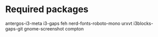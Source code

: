 # Required packages
antergos-i3-meta
i3-gaps
feh
nerd-fonts-roboto-mono
urxvt
i3blocks-gaps-git
gnome-screenshot
compton
